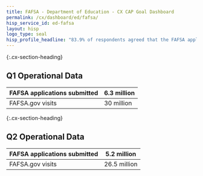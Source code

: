 ```yaml
---
title: FAFSA - Department of Education - CX CAP Goal Dashboard
permalink: /cx/dashboard/ed/fafsa/
hisp_service_id: ed-fafsa
layout: hisp
logo_type: seal
hisp_profile_headline: "83.9% of respondents agreed that the FAFSA application was easy to complete and over 78.6% strongly agreed that they trusted the process."
---
```

{:.cx-section-heading}

## Q1 Operational Data

| FAFSA applications submitted | 6.3 million |
|------------------------------|-------------|
| FAFSA.gov visits             | 30 million  |



{:.cx-section-heading}

## Q2 Operational Data

| FAFSA applications submitted | 5.2 million  |
|------------------------------|--------------|
| FAFSA.gov visits             | 26.5 million |


